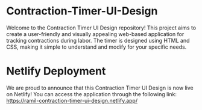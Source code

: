 # Contraction-Timer-UI-Design
Welcome to the Contraction Timer UI Design repository! This project aims to create a user-friendly and visually appealing web-based application for tracking contractions during labor. The timer is designed using HTML and CSS, making it simple to understand and modify for your specific needs.
# Netlify Deployment
We are proud to announce that this Contraction Timer UI Design is now live on Netlify! You can access the application through the following link: <br> 
https://ramil-contraction-timer-ui-design.netlify.app/

